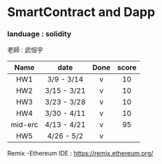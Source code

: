 # SmartContract and Dapp

### landuage : solidity

老師 : 武恒宇

|  Name   |    date     | Done | score |
| :-----: | :---------: | :--: | :---: |
|   HW1   | 3/9 - 3/14  |  v   |  10   |
|   HW2   | 3/15 - 3/21 |  v   |  10   |
|   HW3   | 3/23 - 3/28 |  v   |  10   |
|   HW4   | 3/30 - 4/11 |  v   |  10   |
| mid-erc | 4/13 - 4/21 |  v   |  95   |
|   HW5   | 4/26 - 5/2  |  v   |       |

Remix -Ethereum IDE :
https://remix.ethereum.org/
